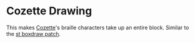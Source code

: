 # Cozette Drawing
This makes [Cozette](https://github.com/slavfox/Cozette)'s braille characters take up an entire block. Similar to the [st boxdraw patch](https://st.suckless.org/patches/boxdraw).